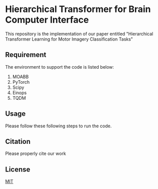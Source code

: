 # Hierarchical Transformer for Brain Computer Interface
This repository is the implementation of our paper entitled "Hierarchical Transformer Learning for Motor Imagery Classification Tasks"

## Requirement
The environment to support the code is listed below:
1. MOABB
2. PyTorch
3. Scipy
4. Einops
5. TQDM

## Usage
Please follow these following steps to run the code.

## Citation
Please properly cite our work 

## License
[MIT](https://choosealicense.com/licenses/mit/)
